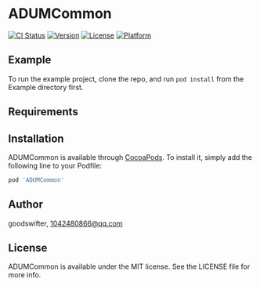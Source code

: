 # ADUMCommon

[![CI Status](https://img.shields.io/travis/goodswifter/ADUMCommon.svg?style=flat)](https://travis-ci.org/goodswifter/ADUMCommon)
[![Version](https://img.shields.io/cocoapods/v/ADUMCommon.svg?style=flat)](https://cocoapods.org/pods/ADUMCommon)
[![License](https://img.shields.io/cocoapods/l/ADUMCommon.svg?style=flat)](https://cocoapods.org/pods/ADUMCommon)
[![Platform](https://img.shields.io/cocoapods/p/ADUMCommon.svg?style=flat)](https://cocoapods.org/pods/ADUMCommon)

## Example

To run the example project, clone the repo, and run `pod install` from the Example directory first.

## Requirements

## Installation

ADUMCommon is available through [CocoaPods](https://cocoapods.org). To install
it, simply add the following line to your Podfile:

```ruby
pod 'ADUMCommon'
```

## Author

goodswifter, 1042480866@qq.com

## License

ADUMCommon is available under the MIT license. See the LICENSE file for more info.
